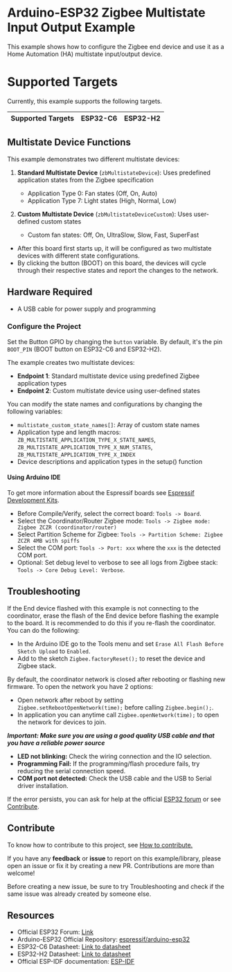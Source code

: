 # Arduino-ESP32 Zigbee Multistate Input Output Example

This example shows how to configure the Zigbee end device and use it as a Home Automation (HA) multistate input/output device.

# Supported Targets

Currently, this example supports the following targets.

| Supported Targets | ESP32-C6 | ESP32-H2 |
| ----------------- | -------- | -------- |

## Multistate Device Functions

This example demonstrates two different multistate devices:

1. **Standard Multistate Device** (`zbMultistateDevice`): Uses predefined application states from the Zigbee specification
   - Application Type 0: Fan states (Off, On, Auto)
   - Application Type 7: Light states (High, Normal, Low)

2. **Custom Multistate Device** (`zbMultistateDeviceCustom`): Uses user-defined custom states
   - Custom fan states: Off, On, UltraSlow, Slow, Fast, SuperFast

* After this board first starts up, it will be configured as two multistate devices with different state configurations.
* By clicking the button (BOOT) on this board, the devices will cycle through their respective states and report the changes to the network.

## Hardware Required

* A USB cable for power supply and programming

### Configure the Project

Set the Button GPIO by changing the `button` variable. By default, it's the pin `BOOT_PIN` (BOOT button on ESP32-C6 and ESP32-H2).

The example creates two multistate devices:
- **Endpoint 1**: Standard multistate device using predefined Zigbee application types
- **Endpoint 2**: Custom multistate device using user-defined states

You can modify the state names and configurations by changing the following variables:
- `multistate_custom_state_names[]`: Array of custom state names
- Application type and length macros: `ZB_MULTISTATE_APPLICATION_TYPE_X_STATE_NAMES`,
`ZB_MULTISTATE_APPLICATION_TYPE_X_NUM_STATES`, `ZB_MULTISTATE_APPLICATION_TYPE_X_INDEX`
- Device descriptions and application types in the setup() function

#### Using Arduino IDE

To get more information about the Espressif boards see [Espressif Development Kits](https://www.espressif.com/en/products/devkits).

* Before Compile/Verify, select the correct board: `Tools -> Board`.
* Select the Coordinator/Router Zigbee mode: `Tools -> Zigbee mode: Zigbee ZCZR (coordinator/router)`
* Select Partition Scheme for Zigbee: `Tools -> Partition Scheme: Zigbee ZCZR 4MB with spiffs`
* Select the COM port: `Tools -> Port: xxx` where the `xxx` is the detected COM port.
* Optional: Set debug level to verbose to see all logs from Zigbee stack: `Tools -> Core Debug Level: Verbose`.

## Troubleshooting

If the End device flashed with this example is not connecting to the coordinator, erase the flash of the End device before flashing the example to the board. It is recommended to do this if you re-flash the coordinator.
You can do the following:

* In the Arduino IDE go to the Tools menu and set `Erase All Flash Before Sketch Upload` to `Enabled`.
* Add to the sketch `Zigbee.factoryReset();` to reset the device and Zigbee stack.

By default, the coordinator network is closed after rebooting or flashing new firmware.
To open the network you have 2 options:

* Open network after reboot by setting `Zigbee.setRebootOpenNetwork(time);` before calling `Zigbee.begin();`.
* In application you can anytime call `Zigbee.openNetwork(time);` to open the network for devices to join.

***Important: Make sure you are using a good quality USB cable and that you have a reliable power source***

* **LED not blinking:** Check the wiring connection and the IO selection.
* **Programming Fail:** If the programming/flash procedure fails, try reducing the serial connection speed.
* **COM port not detected:** Check the USB cable and the USB to Serial driver installation.

If the error persists, you can ask for help at the official [ESP32 forum](https://esp32.com) or see [Contribute](#contribute).

## Contribute

To know how to contribute to this project, see [How to contribute.](https://github.com/espressif/arduino-esp32/blob/master/CONTRIBUTING.rst)

If you have any **feedback** or **issue** to report on this example/library, please open an issue or fix it by creating a new PR. Contributions are more than welcome!

Before creating a new issue, be sure to try Troubleshooting and check if the same issue was already created by someone else.

## Resources

* Official ESP32 Forum: [Link](https://esp32.com)
* Arduino-ESP32 Official Repository: [espressif/arduino-esp32](https://github.com/espressif/arduino-esp32)
* ESP32-C6 Datasheet: [Link to datasheet](https://www.espressif.com/sites/default/files/documentation/esp32-c6_datasheet_en.pdf)
* ESP32-H2 Datasheet: [Link to datasheet](https://www.espressif.com/sites/default/files/documentation/esp32-h2_datasheet_en.pdf)
* Official ESP-IDF documentation: [ESP-IDF](https://idf.espressif.com)
